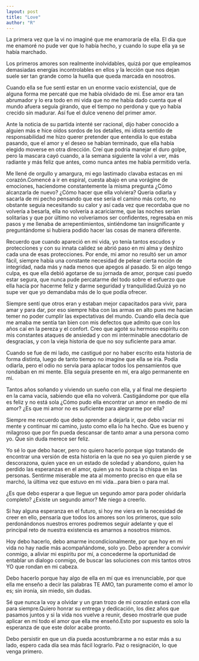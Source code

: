 ```yaml
---
layout: post
title: "Love"
author: "R"
---
```


La primera vez que la vi no imaginé que me enamoraría de ella. El día que me enamoré no pude ver que lo había hecho, y  cuando lo supe ella ya se había marchado.

Los primeros amores son realmente inolvidables, quizá por que empleamos demasiadas energías incontrolables en ellos y la lección que nos dejan suele ser tan grande como la huella que queda marcada en nosotros.

Cuando ella se fue sentí estar en un enorme vacio existencial, que de alguna forma me percaté que me había olvidado de mi. Ese amor era tan abrumador y lo era todo en mi vida que no me había dado cuenta que el mundo afuera  seguía girando, que el tiempo no perdona y que yo había crecido sin madurar. Así fue el dulce veneno del primer amor.

Ante la noticia de su partida intenté ser racional, dijo haber conocido a alguien más e hice oídos sordos de los detalles, mi idiota sentido de responsabilidad me hizo querer pretender que entendía lo que estaba pasando, que el amor y el deseo se habían  terminado, que ella había elegido moverse en otra dirección. Creí que podría manejar el duro golpe, pero la mascara cayó cuando, a la semana siguiente la volví a ver, más radiante y más feliz que antes, como nunca antes me había permitido verla.

Me llené de orgullo y amargura, mi ego lastimado clavaba estacas en mi corazón.Comencé a ir en espiral, cuesta abajo en una vorágine de emociones, haciendome constantemente la misma pregunta ¿Cómo alcanzarla de nuevo? ¿Cómo hacer que ella volviera? Queria odiarla y sacarla de mi pecho pensando que ese sería el camino más corto, no obstante seguía necesitando su calor y así cada vez que recordaba que no volvería a besarla, ella no volvería a acariciarme, que las noches serían solitarias y que por último no volveriamos ser confidentes, regresaba en mis pasos y me llenaba de arrepentimientos, sintiéndome tan insignificante y preguntándome si hubiera podido hacer las cosas de manera diferente.

Recuerdo que cuando apareció en mi vida, yo tenía tantos escudos y protecciones y con su innata calidez se abrió paso en mi alma y deshizo cada una de esas protecciones. Por ende, mi amor no resultó ser un amor fácil, siempre había una constante necesidad de pelear cierta noción de integridad, nada más y nada menos que apegos al pasado. Si en algo tengo culpa, es que ella debió agotarse de su jornada de amor, porque casi puedo estar segura, que nunca pude percatarme del todo sobre el esfuerzo que ella hacía por hacerme feliz y darme seguridad y tranquilidad.Quizá yo no supe ver que yo demandaba más de lo que podía ofrecer.

Siempre sentí que otros eran y estaban mejor capacitados para vivir, para amar y para dar, por eso siempre hiba con las armas en alto pues me hacian temer no poder cumplir las expectativas del mundo. Cuando ella decía que me amaba me sentía tan bien con mis defectos que admito que con los años caí en la pereza y el confort. Creo que agoté su hermoso espíritu con mis constantes ataques de ansiedad y con mi interminable anecdotario de desgracias, y con la vieja historia de que no soy suficiente para amar.

Cuando se fue de mi lado, me castigué por no haber escrito esta historia de forma distinta, luego de tanto tiempo no imagine que ella se iría. Podía odiarla, pero el odio no servía para aplacar todos los pensamientos que rondaban en mi mente. Ella seguía presente en mí, era algo permanente en mi.

Tantos años soñando y viviendo un sueño con ella, y al final me despierto en la cama vacía, sabiendo que ella no volverá. Castigándome por que ella es feliz y no está sola ¿Cómo pudo ella encontrar un amor en medio de mi amor? ¿Es que mi amor no es suficiente para alegrarme por ella?

Siempre me recuerdo que debo aprender a dejarla ir, que debo vaciar mi mente y continuar mi camino, justo como ella lo ha hecho. Que es bueno y milagroso que por fin pueda descansar de tanto amar a una persona como yo. Que sin duda merece ser feliz.

Yo sé lo que debo hacer, pero no quiero hacerlo porque sigo tratando de encontrar una versión de esta historia en la que no sea yo quien pierde y se descorazona, quien yace en un estado de soledad y abandono, quien ha perdido las esperanzas en el amor, quien ya no busca la chispa en las personas. Sentirme miserable me ata al momento preciso en que ella se marchó, la última vez que estuvo en mi vida...para bien o para mal.

¿Es que debo esperar a que llegue un segundo amor para poder olvidarla completo? ¿Existe un segundo amor? Me niego a creerlo.

Si hay alguna esperanza en el futuro, si hoy me viera en la necesidad de creer en ello, pensaría que todos los amores son los primeros, que solo perdonándonos nuestros errores podremos seguir adelante y que el principal reto de nuestra existencia es amarnos a nosotros mismos.

Hoy debo hacerlo, debo amarme incondicionalmente, por que hoy en mi vida no hay nadie más acompañándome, solo yo. Debo aprender a convivir conmigo, a aliviar mi espiritu por mí, a concederme la oportunidad de entablar un dialogo conmigo, de buscar las soluciones con mis tantos otros YO que rondan en mi cabeza.

Debo hacerlo porque hay algo de ella en mí que es irrenunciable, por que ella me enseño a decir las palabras TE AMO, tan puramente como el amor lo es; sin ironía, sin miedo, sin dudas.

Sé que nunca la voy a olvidar y un gran trozo de mi corazón estará con ella para siempre.Quiero honrar su entrega y dedicación, los diez años que pasamos juntos y si la vida nos vuelve a reunir, deseo mostrarle que pude aplicar en mí todo el amor que ella me enseñó.Esto por supuesto es solo la esperanza de que este dolor acabe pronto. 

Debo persistir en que un día pueda acostumbrarme a no estar más a su lado, espero cada día sea más fácil lograrlo. Paz o resignación, lo que venga  primero.
